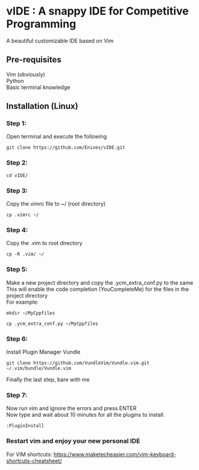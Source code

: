 # vIDE : A snappy IDE for Competitive Programming
A beautiful customizable IDE based on Vim
  
## Pre-requisites
Vim (obviously)\
Python\
Basic terminal knowledge

## Installation (Linux)
### Step 1:
Open terminal and execute the following
```
git clone https://github.com/Enixes/vIDE.git 
```
### Step 2:
```
cd vIDE/
```
### Step 3:
Copy the vimrc file to ~/ (root directory)
```
cp .vimrc ~/
```
### Step 4:
Copy the .vim to root directory
```
cp -R .vim/ ~/
```
### Step 5:
Make a new project directory and copy the .ycm_extra_conf.py  to the same \
This will enable the code completion (YouCompleteMe) for the files in the project directory\
For example:
```
mkdir ~/MyCppfiles
```
```
cp .ycm_extra_conf.py ~/MyCppfiles
```
### Step 6:
Install Plugin Manager Vundle
```
git clone https://github.com/VundleVim/Vundle.vim.git ~/.vim/bundle/Vundle.vim
```
Finally the last step, bare with me
### Step 7:
Now run vim and ignore the errors and press ENTER\
Now type and wait about 10 minutes for all the plugins to install.
```
:PluginInstall
```
### Restart vim and enjoy your new personal IDE
For VIM shortcuts:
https://www.maketecheasier.com/vim-keyboard-shortcuts-cheatsheet/
